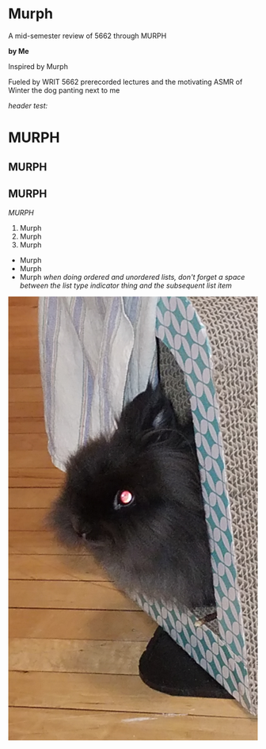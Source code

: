 # Murph
A mid-semester review of 5662 through MURPH

**by Me**

Inspired by Murph

Fueled by WRIT 5662 prerecorded lectures and the motivating ASMR of Winter the dog panting next to me


*header test:*

MURPH
=====
MURPH
-----
MURPH
-----

*MURPH*

1. Murph
2. Murph
3. Murph
* Murph
* Murph
* Murph
*when doing ordered and unordered lists, don't forget a space between the list type indicator thing and the subsequent list item*

![picture of MURPH, a fluffy black rabbit in profile peeking his head out of a hollow corrugated cardboard cube. His eye is reflecting a glowing red color from the camera flash. He looks up to no good.](murph.jpg)
